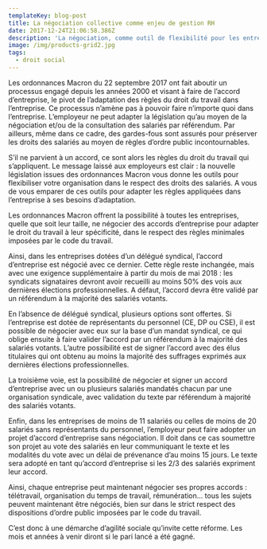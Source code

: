 ```yaml
---
templateKey: blog-post
title: La négociation collective comme enjeu de gestion RH
date: 2017-12-24T21:06:58.386Z
description: 'La négociation, comme outil de flexibilité pour les entreprises'
image: /img/products-grid2.jpg
tags:
  - droit social
---
```

Les ordonnances Macron du 22 septembre 2017 ont fait aboutir un processus engagé depuis les années 2000 et visant à faire de l’accord d’entreprise, le pivot de l’adaptation des règles du droit du travail dans l’entreprise. Ce processus n’amène pas à pouvoir faire n’importe quoi dans l’entreprise. L’employeur ne peut adapter la législation qu’au moyen de la négociation et/ou de la consultation des salariés par référendum. Par ailleurs, même dans ce cadre, des gardes-fous sont assurés pour préserver les droits des salariés au moyen de règles d’ordre public incontournables.



S’il ne parvient à un accord, ce sont alors les règles du droit du travail qui s’appliquent. Le message laissé aux employeurs est clair : la nouvelle législation issues des ordonnances Macron vous donne les outils pour flexibiliser votre organisation dans le respect des droits des salariés. A vous de vous emparer de ces outils pour adapter les règles appliquées dans l’entreprise à ses besoins d’adaptation.



Les ordonnances Macron offrent la possibilité à toutes les entreprises, quelle que soit leur taille, ne négocier des accords d’entreprise pour adapter le droit du travail à leur spécificité, dans le respect des règles minimales imposées par le code du travail.



Ainsi, dans les entreprises dotées d’un délégué syndical, l’accord d’entreprise est négocié avec ce dernier. Cette règle reste inchangée, mais avec une exigence supplémentaire à partir du mois de mai 2018 : les syndicats signataires devront avoir recueilli au moins 50% des vois aux dernières élections professionnelles. A défaut, l’accord devra être validé par un référendum à la majorité des salariés votants.



En l’absence de délégué syndical, plusieurs options sont offertes. Si l’entreprise est dotée de représentants du personnel (CE, DP ou CSE), il est possible de négocier avec eux sur la base d’un mandat syndical, ce qui oblige ensuite à faire valider l’accord par un référendum à la majorité des salariés votants. L’autre possibilité est de signer l’accord avec des élus titulaires qui ont obtenu au moins la majorité des suffrages exprimés aux dernières élections professionnelles.



La troisième voie, est la possibilité de négocier et signer un accord d’entreprise avec un ou plusieurs salariés mandatés chacun par une organisation syndicale, avec validation du texte par référendum à majorité des salariés votants.



Enfin, dans les entreprises de moins de 11 salariés ou celles de moins de 20 salariés sans représentants du personnel, l’employeur peut faire adopter un projet d’accord d’entreprise sans négociation. Il doit dans ce cas soumettre son projet au vote des salariés en leur communiquant le texte et les modalités du vote avec un délai de prévenance d’au moins 15 jours. Le texte sera adopté en tant qu’accord d’entreprise si les 2/3 des salariés expriment leur accord.



Ainsi, chaque entreprise peut maintenant négocier ses propres accords : télétravail, organisation du temps de travail, rémunération… tous les sujets peuvent maintenant être négociés, bien sur dans le strict respect des dispositions d’ordre public imposées par le code du travail.



C’est donc à une démarche d’agilité sociale qu’invite cette réforme. Les mois et années à venir diront si le pari lancé a été gagné.

